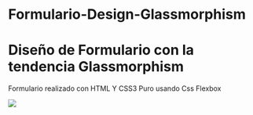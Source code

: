 # Formulario-Design-Glassmorphism
<h1>Diseño de Formulario con la tendencia Glassmorphism</h1>

<p>Formulario realizado con HTML Y CSS3 Puro usando Css Flexbox</p>
<img src="https://user-images.githubusercontent.com/77351885/131533833-0ff67b38-c940-4a3f-9cdc-9a640b6a1442.png">


